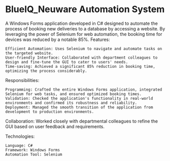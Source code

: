 # BlueIQ_Neuware Automation System

A Windows Forms application developed in C# designed to automate the process of booking new deliveries to a database by accessing a website. By leveraging the power of Selenium for web automation, the booking time for devices was reduced by a notable 85%.
Features:

    Efficient Automation: Uses Selenium to navigate and automate tasks on the targeted website.
    User-friendly Interface: Collaborated with department colleagues to design and fine-tune the GUI to cater to users' needs.
    Time-saving: Achieved a significant 85% reduction in booking time, optimizing the process considerably.

Responsibilities:

    Programming: Crafted the entire Windows Forms application, integrated Selenium for web tasks, and ensured optimized booking times.
    Validation: Checked the application's functionality in real-world environments and confirmed its robustness and reliability.
    Deployment: Managed the smooth transition of the application from development to production environments.

Collaboration:
    Worked closely with departmental colleagues to refine the GUI based on user feedback and requirements.

Technologies:

    Language: C#
    Framework: Windows Forms
    Automation Tool: Selenium
